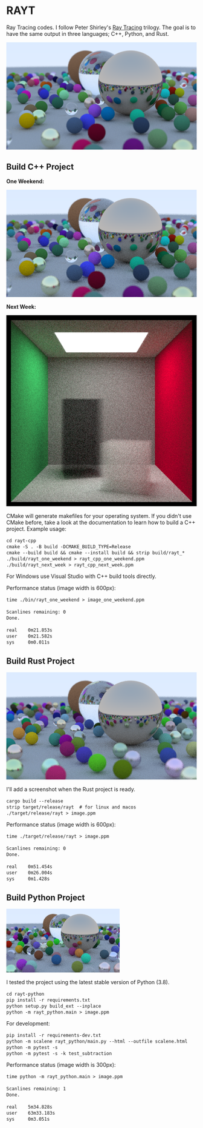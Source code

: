 # RAYT

Ray Tracing codes. I follow Peter Shirley's [Ray Tracing](https://raytracing.github.io/) trilogy. The goal is to have the same output in three languages; C++, Python, and Rust.

![](assets/image.png)

## Build C++ Project

**One Weekend:**

![](assets/rayt_cpp_one_weekend.png)

**Next Week:**

![](assets/rayt_cpp_next_week.png)

CMake will generate makefiles for your operating system. If you didn't use CMake before, take a look at the documentation to learn how to build a C++ project. Example usage:

```shell
cd rayt-cpp
cmake -S . -B build -DCMAKE_BUILD_TYPE=Release
cmake --build build && cmake --install build && strip build/rayt_*
./build/rayt_one_weekend > rayt_cpp_one_weekend.ppm
./build/rayt_next_week > rayt_cpp_next_week.ppm
```

For Windows use Visual Studio with C++ build tools directly.

Performance status (image width is 600px):

```
time ./bin/rayt_one_weekend > image_one_weekend.ppm

Scanlines remaining: 0
Done.

real    0m21.853s
user    0m21.582s
sys     0m0.011s
```

## Build Rust Project

![](assets/rayt-rust.png)

I'll add a screenshot when the Rust project is ready.

```
cargo build --release
strip target/release/rayt  # for linux and macos
./target/release/rayt > image.ppm
```

Performance status (image width is 600px):

```
time ./target/release/rayt > image.ppm

Scanlines remaining: 0
Done.

real    0m51.454s
user    0m26.004s
sys     0m1.428s
```

## Build Python Project

![](assets/rayt-python.png)

I tested the project using the latest stable version of Python (3.8).

```
cd rayt-python
pip install -r requirements.txt
python setup.py build_ext --inplace
python -m rayt_python.main > image.ppm
```

For development:
```
pip install -r requirements-dev.txt
python -m scalene rayt_python/main.py --html --outfile scalene.html
python -m pytest -s
python -m pytest -s -k test_subtraction
```

Performance status (image width is 300px):

```
time python -m rayt_python.main > image.ppm

Scanlines remaining: 1
Done.

real    5m34.828s
user    63m33.183s
sys     0m3.051s
```

